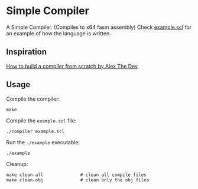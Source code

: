 # Simple Compiler

A Simple Compiler. (Compiles to x64 fasm assembly)
Check [example.scl](https://github.com/smyk07/simple-compiler/) for an example of how the language is written.

## Inspiration

[How to build a compiler from scratch by Alex The Dev](https://youtu.be/HOe2YFnzO2I)

## Usage

Compile the compiler:

```
make
```

Compile the `example.scl` file:

```
./compiler example.scl
```

Run the `./example` executable:

```
./example
```

Cleanup:

```
make clean-all              # clean all compile files
make clean-obj              # clean only the obj files
```
